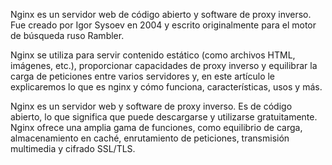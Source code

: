 Nginx es un servidor web de código abierto y software de proxy inverso. Fue creado por Igor Sysoev en 2004 y escrito originalmente para el motor de búsqueda ruso Rambler.

Nginx se utiliza para servir contenido estático (como archivos HTML, imágenes, etc.), proporcionar capacidades de proxy inverso y equilibrar la carga de peticiones entre varios servidores y, en este artículo le explicaremos lo que es nginx y cómo funciona, características, usos y más.

Nginx es un servidor web y software de proxy inverso. Es de código abierto, lo que significa que puede descargarse y utilizarse gratuitamente. 
Nginx ofrece una amplia gama de funciones, como equilibrio de carga, almacenamiento en caché, enrutamiento de peticiones, transmisión multimedia y cifrado SSL/TLS.
